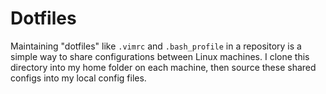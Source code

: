 # Dotfiles

Maintaining "dotfiles" like `.vimrc` and `.bash_profile` in a repository is a simple way to share configurations between Linux machines. I clone this directory into my home folder on each machine, then source these shared configs into my local config files.
